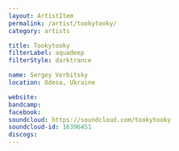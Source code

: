```yaml
---
layout: ArtistItem
permalink: /artist/tookytooky/
category: artists

title: Tookytooky
filterLabel: aquadeep
filterStyle: darktrance

name: Sergey Verbitsky
location: Odesa, Ukraine

website: 
bandcamp: 
facebook: 
soundcloud: https://soundcloud.com/tookytooky
soundcloud-id: 16396451
discogs: 
---
```

